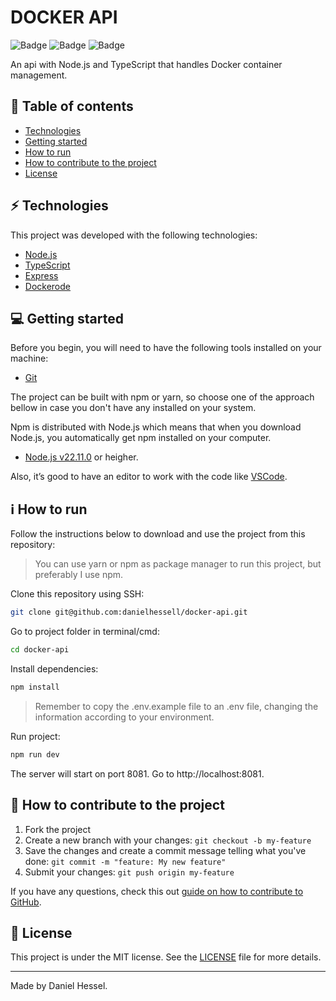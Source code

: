 # DOCKER API

![Badge](https://img.shields.io/static/v1?label=author&message=DanielHessel&color=0070f3&style=flat&logo=<LOGO>)
![Badge](https://img.shields.io/static/v1?label=status&message=Done&color=success&style=flat&logo=<LOGO>)
![Badge](https://img.shields.io/static/v1?label=license&message=MIT&color=0070f3&style=flat&logo=<LOGO>)

An api with Node.js and TypeScript that handles Docker container management.

## :pushpin: Table of contents

<!--ts-->

- [Technologies](#zap-technologies)
- [Getting started](#computer-getting-started)
- [How to run](#information_source-how-to-run)
- [How to contribute to the project](#tada-how-to-contribute-to-the-project)
- [License](#page_facing_up-license)

<!--te-->

## :zap: Technologies

This project was developed with the following technologies:

- [Node.js](https://nodejs.org/en/)
- [TypeScript](https://www.typescriptlang.org/)
- [Express](https://expressjs.com/)
- [Dockerode](https://github.com/apocas/dockerode)

## :computer: Getting started

Before you begin, you will need to have the following tools installed on your
machine:

- [Git](https://git-scm.com)

The project can be built with npm or yarn, so choose one of the approach bellow
in case you don't have any installed on your system.

Npm is distributed with Node.js which means that when you download Node.js, you
automatically get npm installed on your computer.

- [Node.js v22.11.0](https://nodejs.org/) or heigher.

Also, it’s good to have an editor to work with the code like
[VSCode](https://code.visualstudio.com/).

## :information_source: How to run

Follow the instructions below to download and use the project from this
repository:

> You can use yarn or npm as package manager to run this project, but preferably
> I use npm.

Clone this repository using SSH:

```bash
git clone git@github.com:danielhessell/docker-api.git
```

Go to project folder in terminal/cmd:

```bash
cd docker-api
```

Install dependencies:

```bash
npm install
```

> Remember to copy the .env.example file to an .env file, changing the
> information according to your environment.

Run project:

```bash
npm run dev
```

The server will start on port 8081. Go to http://localhost:8081.

## :tada: How to contribute to the project

1. Fork the project
2. Create a new branch with your changes: `git checkout -b my-feature`
3. Save the changes and create a commit message telling what you've done:
   `git commit -m "feature: My new feature"`
4. Submit your changes: `git push origin my-feature`

If you have any questions, check this out
[guide on how to contribute to GitHub](https://github.com/firstcontributions/first-contributions).

## :page_facing_up: License

This project is under the MIT license. See the
[LICENSE](https://github.com/danielhessell/docker-api/blob/master/LICENSE)
file for more details.

---

Made by Daniel Hessel.
